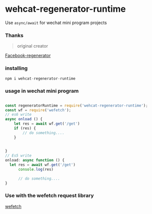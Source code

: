 # wehcat-regenerator-runtime

Use `async/await` for wechat mini program projects

### Thanks

> original creator

[Facebook-regenerator](https://github.com/facebook/regenerator)

### installing

```js
npm i wehcat-regenerator-runtime
```

### usage in wechat mini program

```js

const regeneratorRuntime = require('wehcat-regenerator-runtime');
const wf = require('wefetch');
// es6 write
async onload () {
    let res = await wf.get('/get')
    if (res) {
        // do something....
    }
    
    
}
// Es5 write
onload: async function () {
  let res = await wf.get('/get')
      console.log(res)
      
      // do something....
}
```
### Use with the wefetch request library

[wefetch](https://github.com/jonnyshao/wefetch)
